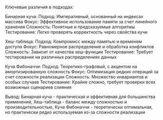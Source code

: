 Ключевые различия в подходах:


Бинарная куча:
Подход: Императивный, основанный на индексах массива
Фокус: Эффективное использование памяти за счет линейного хранения
Сложность: Понятные и предсказуемые алгоритмы
Тестирование: Легко проверять корректность через свойства кучи


Хеш-таблица:
Подход: Компромисс между памятью и временем доступа
Фокус: Равномерное распределение и обработка конфликтов
Сложность: Зависит от качества хеш-функции
Тестирование: Требует тестирования на различных распределениях данных



Куча Фибоначчи:
Подход: Теоретико-графовый, с акцентом на амортизированную сложность
Фокус: Оптимизация редких операций за счет сложности реализации
Сложность: Множество инвариантов и особых случаев
Тестирование: Крайне сложно, требует проверки всех возможных сценариев слияния



Вывод:
Бинарная куча - практическая и эффективная для большинства применений, Хеш-таблица - баланс между сложностью и производительностью, Куча Фибоначчи - теоретически оптимальная, но практически редко используемая из-за сложности реализации
